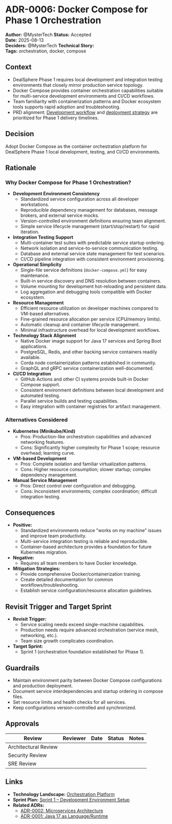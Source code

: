 # ADR-0006: Docker Compose for Phase 1 Orchestration

**Author:** @MysterTech 
**Status:** Accepted  
**Date:** 2025-08-13  
**Deciders:** @MysterTech 
**Technical Story:**  
**Tags:** orchestration, docker, compose

## Context

- DealSphere Phase 1 requires local development and integration testing environments that closely mirror production service topology.
- Docker Compose provides container orchestration capabilities suitable for multi-service development environments and CI/CD workflows.
- Team familiarity with containerization patterns and Docker ecosystem tools supports rapid adoption and troubleshooting.
- PRD alignment: [Development workflow](https://github.com/DealSphere-Inc/dealsphere-platform-docs/blob/main/docs/product/prd.md#development-workflow) and [deployment strategy](https://github.com/DealSphere-Inc/dealsphere-platform-docs/blob/main/docs/product/prd.md#deployment-strategy) are prioritized for Phase 1 delivery timelines.

## Decision

Adopt Docker Compose as the container orchestration platform for DealSphere Phase 1 local development, testing, and CI/CD environments.

## Rationale

### Why Docker Compose for Phase 1 Orchestration?

- **Development Environment Consistency**
    - Standardized service configuration across all developer workstations.
    - Reproducible dependency management for databases, message brokers, and external service mocks.
    - Version-controlled environment definitions ensuring team alignment.
    - Simple service lifecycle management (start/stop/restart) for rapid iteration.
- **Integration Testing Support**
    - Multi-container test suites with predictable service startup ordering.
    - Network isolation and service-to-service communication testing.
    - Database and external service state management for test scenarios.
    - CI/CD pipeline integration with consistent environment provisioning.
- **Operational Simplicity**
    - Single-file service definitions (`docker-compose.yml`) for easy maintenance.
    - Built-in service discovery and DNS resolution between containers.
    - Volume mounting for development hot-reloading and persistent data.
    - Log aggregation and debugging tools compatible with Docker ecosystem.
- **Resource Management**
    - Efficient resource utilization on developer machines compared to VM-based alternatives.
    - Fine-grained resource allocation per service (CPU/memory limits).
    - Automatic cleanup and container lifecycle management.
    - Minimal infrastructure overhead for local development workflows.
- **Technology Stack Alignment**
    - Native Docker image support for Java 17 services and Spring Boot applications.
    - PostgreSQL, Redis, and other backing service containers readily available.
    - Corda node containerization patterns established in community.
    - GraphQL and gRPC service containerization well-documented.
- **CI/CD Integration**
    - GitHub Actions and other CI systems provide built-in Docker Compose support.
    - Consistent environment definitions between local development and automated testing.
    - Parallel service builds and testing capabilities.
    - Easy integration with container registries for artifact management.

### Alternatives Considered

- **Kubernetes (Minikube/Kind)**
    - Pros: Production-like orchestration capabilities and advanced networking features.
    - Cons: Significantly higher complexity for Phase 1 scope; resource overhead; learning curve.
- **VM-based Development**
    - Pros: Complete isolation and familiar virtualization patterns.
    - Cons: Higher resource consumption; slower startup; complex dependency management.
- **Manual Service Management**
    - Pros: Direct control over configuration and debugging.
    - Cons: Inconsistent environments; complex coordination; difficult integration testing.

## Consequences

- **Positive:**
    - Standardized environments reduce "works on my machine" issues and improve team productivity.
    - Multi-service integration testing is reliable and reproducible.
    - Container-based architecture provides a foundation for future Kubernetes migration.
- **Negative:**
    - Requires all team members to have Docker knowledge.
- **Mitigation Strategies:**
    - Provide comprehensive Docker/containerization training.
    - Create detailed documentation for common workflows/troubleshooting.
    - Establish service configuration/resource allocation guidelines.

## Revisit Trigger and Target Sprint

- **Revisit Trigger:**
    - Service scaling needs exceed single-machine capabilities.
    - Production needs require advanced orchestration (service mesh, networking, etc.).
    - Team size growth complicates coordination.
- **Target Sprint:**
    - Sprint 1 (orchestration foundation established for Phase 1).

## Guardrails

- Maintain environment parity between Docker Compose configurations and production deployment.
- Document service interdependencies and startup ordering in compose files.
- Set resource limits and health checks for all services.
- Keep configurations version-controlled and synchronized.

## Approvals

| Review                  | Reviewer  | Date       | Status    | Notes  |
|-------------------------|-----------|------------|-----------|--------|
| Architectural Review    |           |            |           |        |
| Security Review         |           |            |           |        |
| SRE Review              |           |            |           |        |

## Links

- **Technology Landscape:** [Orchestration Platform](https://github.com/DealSphere-Inc/dealsphere-platform-docs/blob/main/docs/tech/technology-landscape.md#orchestration-platform)
- **Sprint Plan:** [Sprint 1 – Development Environment Setup](https://github.com/DealSphere-Inc/dealsphere-platform-docs/blob/main/docs/tech/sprint-plan-phase-1.md#sprint-1-development-environment-setup)
- **Related ADRs:**
    - [ADR-0002: Microservices Architecture](https://github.com/DealSphere-Inc/dealsphere-platform-docs/blob/main/docs/adr/ADR-0002-microservices-architecture.md)
    - [ADR-0001: Java 17 as Language/Runtime](https://github.com/DealSphere-Inc/dealsphere-platform-docs/blob/main/docs/adr/ADR-0001-java-17-runtime.md)

